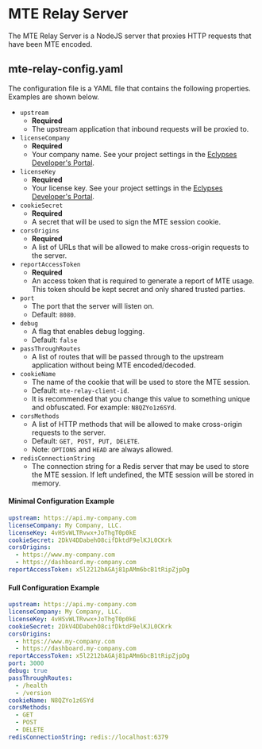 # MTE Relay Server

The MTE Relay Server is a NodeJS server that proxies HTTP requests that have been MTE encoded.

## mte-relay-config.yaml

The configuration file is a YAML file that contains the following properties. Examples are shown below.

- `upstream`
  - **Required**
  - The upstream application that inbound requests will be proxied to.
- `licenseCompany`
  - **Required**
  - Your company name. See your project settings in the [Eclypses Developer's Portal](https://developers.eclypses.com).
- `licenseKey`
  - **Required**
  - Your license key. See your project settings in the [Eclypses Developer's Portal](https://developers.eclypses.com).
- `cookieSecret`
  - **Required**
  - A secret that will be used to sign the MTE session cookie.
- `corsOrigins`
  - **Required**
  - A list of URLs that will be allowed to make cross-origin requests to the server.
- `reportAccessToken`
  - **Required**
  - An access token that is required to generate a report of MTE usage. This token should be kept secret and only shared trusted parties.
- `port`
  - The port that the server will listen on.
  - Default: `8080`.
- `debug`
  - A flag that enables debug logging.
  - Default: `false`
- `passThroughRoutes`
  - A list of routes that will be passed through to the upstream application without being MTE encoded/decoded.
- `cookieName`
  - The name of the cookie that will be used to store the MTE session.
  - Default: `mte-relay-client-id`.
  - It is recommended that you change this value to something unique and obfuscated. For example: `N8QZYo1z6SYd`.
- `corsMethods`
  - A list of HTTP methods that will be allowed to make cross-origin requests to the server.
  - Default: `GET, POST, PUT, DELETE`.
  - Note: `OPTIONS` and `HEAD` are always allowed.
- `redisConnectionString`
  - The connection string for a Redis server that may be used to store the MTE session. If left undefined, the MTE session will be stored in memory.

#### Minimal Configuration Example

```yaml
upstream: https://api.my-company.com
licenseCompany: My Company, LLC.
licenseKey: 4vHSvWLTRvwx+JoThgT0p0kE
cookieSecret: 2DkV4DDabehO8cifDktdF9elKJL0CKrk
corsOrigins:
  - https://www.my-company.com
  - https://dashboard.my-company.com
reportAccessToken: x5l2212bAGAj81pAMm6bcB1tRipZjpDg
```

#### Full Configuration Example

```yaml
upstream: https://api.my-company.com
licenseCompany: My Company, LLC.
licenseKey: 4vHSvWLTRvwx+JoThgT0p0kE
cookieSecret: 2DkV4DDabehO8cifDktdF9elKJL0CKrk
corsOrigins:
  - https://www.my-company.com
  - https://dashboard.my-company.com
reportAccessToken: x5l2212bAGAj81pAMm6bcB1tRipZjpDg
port: 3000
debug: true
passThroughRoutes:
  - /health
  - /version
cookieName: N8QZYo1z6SYd
corsMethods:
  - GET
  - POST
  - DELETE
redisConnectionString: redis://localhost:6379
```
